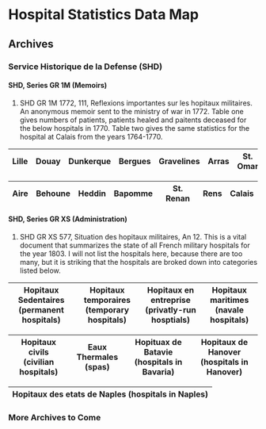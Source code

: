 # Hospital Statistics Data Map 

## Archives 

### Service Historique de la Defense (SHD)

#### SHD, Series GR 1M (Memoirs) 
1. SHD GR 1M 1772, 111, Reflexions importantes sur les hopitaux militaires. An anonymous memoir sent to the ministry of war in 1772. Table one gives numbers of patients, patients healed and paitents deceased for the below hospitals in 1770. Table two gives the same statistics for the hospital at Calais from the years 1764-1770.  

Lille|Douay|Dunkerque|Bergues|Gravelines|Arras|St. Omar|
-----|-----|---------|-------|----------|-----|--------|

Aire|Behoune|Heddin|Bapomme|St. Renan|Rens|Calais|
----|-------|------|-------|---------|----|------|

#### SHD, Series GR XS (Administration)
1. SHD GR XS 577, Situation des hopitaux militaires, An 12. This is a vital document that summarizes the state of all French military hospitals for the year 1803. I will not list the hospitals here, because there are too many, but it is striking that the hospitals are broked down into categories listed below. 

Hopitaux Sedentaires (permanent hospitals)|Hopitaux temporaires (temporary hospitals)|Hopitaux en entreprise (privatly-run hosptials)| Hopitaux maritimes (navale hospitals)|
------------------------------------------|------------------------------------------|-----------------------------------------------|--------------------------------------|

Hopitaux civils (civilian hospitals)|Eaux Thermales (spas)|Hopituax de Batavie (hospitals in Bavaria)| Hopitaux de Hanover (hospitals in Hanover)| 
------------------------------------|---------------------|------------------------------------------|-------------------------------------------|

Hopitaux des etats de Naples (hospitals in Naples)|   
--------------------------------------------------|

### More Archives to Come 
